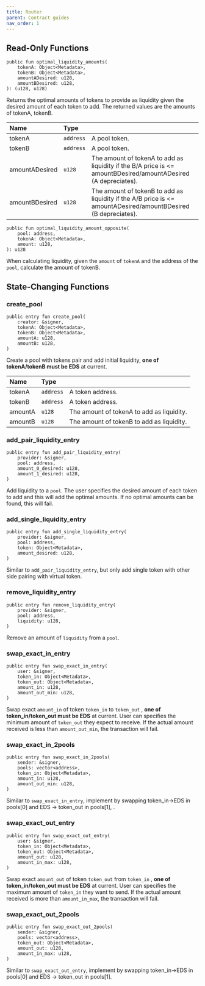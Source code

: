 ```yaml
---
title: Router
parent: Contract guides
nav_order: 1
---
```


## Read-Only Functions
```
public fun optimal_liquidity_amounts(
    tokenA: Object<Metadata>,
    tokenB: Object<Metadata>,
    amountADesired: u128,
    amountBDesired: u128,
): (u128, u128)
```

Returns the optimal amounts of tokens to provide as liquidity given the desired amount of each token to add. The returned values are the amounts of tokenA, tokenB.

| Name           | Type      |                                                              |
| :------------- | :-------- | :----------------------------------------------------------- |
| tokenA         | `address` | A pool token.                                                |
| tokenB         | `address` | A pool token.                                                |
| amountADesired | `u128`    | The amount of tokenA to add as liquidity if the B/A price is <= amountBDesired/amountADesired (A depreciates). |
| amountBDesired | `u128`    | The amount of tokenB to add as liquidity if the A/B price is <= amountADesired/amountBDesired (B depreciates). |

```
public fun optimal_liquidity_amount_opposite(
    pool: address,
    tokenA: Object<Metadata>,
    amount: u128,
): u128
```

When calculating liquidity, given the `amount` of `tokenA` and the address of the `pool`, calculate the amount of tokenB.

## State-Changing Functions

### create_pool

```
public entry fun create_pool(
    creator: &signer,
    tokenA: Object<Metadata>,
    tokenB: Object<Metadata>,
    amountA: u128,
    amountB: u128,
)
```

Create a pool with tokens pair and add initial liquidity, **one of tokenA/tokenB must be EDS** at current.	

| Name    | Type      |                                           |
| :------ | :-------- | :---------------------------------------- |
| tokenA  | `address` | A token address.                          |
| tokenB  | `address` | A token address.                          |
| amountA | `u128`    | The amount of tokenA to add as liquidity. |
| amountB | `u128`    | The amount of tokenB to add as liquidity. |

### add_pair_liquidity_entry

```
public entry fun add_pair_liquidity_entry(
    provider: &signer,
    pool: address,
    amount_0_desired: u128,
    amount_1_desired: u128,
)
```

Add liquidity to a `pool`. The user specifies the desired amount of each token to add and this will add the optimal amounts. If no optimal amounts can be found, this will fail.

### add_single_liquidity_entry

```
public entry fun add_single_liquidity_entry(
    provider: &signer,
    pool: address,
    token: Object<Metadata>,
    amount_desired: u128,
)
```

Similar to `add_pair_liquidity_entry`, but only add single token with other side pairing with virtual token.

### remove_liquidity_entry

```
public entry fun remove_liquidity_entry(
    provider: &signer,
    pool: address,
    liquidity: u128,
)
```

Remove an amount of `liquidity` from a `pool`.

### swap_exact_in_entry

```
public entry fun swap_exact_in_entry(
    user: &signer,
    token_in: Object<Metadata>,
    token_out: Object<Metadata>,
    amount_in: u128,
    amount_out_min: u128,
)
```

Swap exact `amount_in` of token `token_in` to `token_out` , **one of token_in/token_out must be EDS** at current. User can specifies the minimum amount of `token_out` they expect to receive. If the actual amount received is less than `amount_out_min`, the transaction will fail.

### swap_exact_in_2pools

```
public entry fun swap_exact_in_2pools(
    sender: &signer,
    pools: vector<address>,
    token_in: Object<Metadata>,
    amount_in: u128,
    amount_out_min: u128,
)
```

Similar to `swap_exact_in_entry`, implement by swapping token_in->EDS in pools[0] and EDS -> token_out in pools[1], .

### swap_exact_out_entry

```
public entry fun swap_exact_out_entry(
    user: &signer,
    token_in: Object<Metadata>,
    token_out: Object<Metadata>,
    amount_out: u128,
    amount_in_max: u128,
)
```

Swap exact `amount_out` of token `token_out` from `token_in` , **one of token_in/token_out must be EDS** at current. User can specifies the maximum amount of `token_in` they want to send. If the actual amount received is more than `amount_in_max`, the transaction will fail.

### swap_exact_out_2pools

```
public entry fun swap_exact_out_2pools(
    sender: &signer,
    pools: vector<address>,
    token_out: Object<Metadata>,
    amount_out: u128,
    amount_in_max: u128,
)
```

Similar to `swap_exact_out_entry`, implement by swapping token_in->EDS in pools[0] and EDS -> token_out in pools[1].

